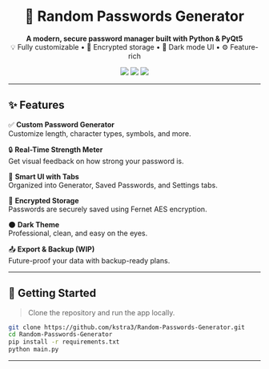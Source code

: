 <h1 align="center">🔐 Random Passwords Generator</h1>

<p align="center">
  <b>A modern, secure password manager built with Python & PyQt5</b><br>
  💡 Fully customizable • 💾 Encrypted storage • 🌙 Dark mode UI • ⚙️ Feature-rich
</p>

<p align="center">
  <img src="https://img.shields.io/badge/PyQt5-GUI-brightgreen?style=flat-square" />
  <img src="https://img.shields.io/badge/Security-Fernet_Encryption-blue?style=flat-square" />
  <img src="https://img.shields.io/badge/License-MIT-yellow?style=flat-square" />
</p>

---

## ✨ Features

✅ **Custom Password Generator**  
Customize length, character types, symbols, and more.

🔒 **Real-Time Strength Meter**  
Get visual feedback on how strong your password is.

🧠 **Smart UI with Tabs**  
Organized into Generator, Saved Passwords, and Settings tabs.

💾 **Encrypted Storage**  
Passwords are securely saved using Fernet AES encryption.

🌑 **Dark Theme**  
Professional, clean, and easy on the eyes.

📤 **Export & Backup (WIP)**  
Future-proof your data with backup-ready plans.

---

## 🚀 Getting Started

> Clone the repository and run the app locally.

```bash
git clone https://github.com/kstra3/Random-Passwords-Generator.git
cd Random-Passwords-Generator
pip install -r requirements.txt
python main.py
```
---





